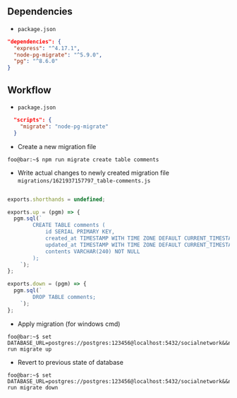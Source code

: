## Dependencies
- `package.json`
```json
"dependencies": {
  "express": "^4.17.1",
  "node-pg-migrate": "^5.9.0",
  "pg": "^8.6.0"
}
```

## Workflow
- `package.json`
```json
  "scripts": {
    "migrate": "node-pg-migrate"
  }
```

- Create a new migration file
```console
foo@bar:~$ npm run migrate create table comments
```

- Write actual changes to newly created migration file `migrations/1621937157797_table-comments.js`

```javascript

exports.shorthands = undefined;

exports.up = (pgm) => {
  pgm.sql(`
        CREATE TABLE comments (
            id SERIAL PRIMARY KEY,
            created_at TIMESTAMP WITH TIME ZONE DEFAULT CURRENT_TIMESTAMP,
            updated_at TIMESTAMP WITH TIME ZONE DEFAULT CURRENT_TIMESTAMP,
            contents VARCHAR(240) NOT NULL
        );
    `);
};

exports.down = (pgm) => {
  pgm.sql(`
        DROP TABLE comments;
    `);
};
```

- Apply migration (for windows cmd)
```console
foo@bar:~$ set DATABASE_URL=postgres://postgres:123456@localhost:5432/socialnetwork&&npm run migrate up
```

- Revert to previous state of database
```console
foo@bar:~$ set DATABASE_URL=postgres://postgres:123456@localhost:5432/socialnetwork&&npm run migrate down
```


